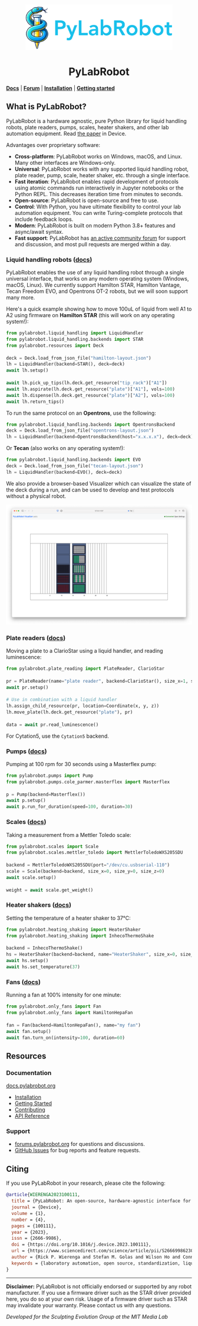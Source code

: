 <div style="text-align: center" align="center">
<img width="400" src=".github/img/logo.png" />
<h1>PyLabRobot</h1>
</div>

[**Docs**](https://docs.pylabrobot.org) | [**Forum**](https://forums.pylabrobot.org) | [**Installation**](https://docs.pylabrobot.org/installation.html) | [**Getting started**](https://docs.pylabrobot.org/basic.html)

## What is PyLabRobot?

PyLabRobot is a hardware agnostic, pure Python library for liquid handling robots, plate readers, pumps, scales, heater shakers, and other lab automation equipment. Read [the paper](<https://www.cell.com/device/fulltext/S2666-9986(23)00170-9>) in Device.

Advantages over proprietary software:

- **Cross-platform**: PyLabRobot works on Windows, macOS, and Linux. Many other interfaces are Windows-only.
- **Universal**: PyLabRobot works with any supported liquid handling robot, plate reader, pump, scale, heater shaker, etc. through a single interface.
- **Fast iteration**: PyLabRobot enables rapid development of protocols using atomic commands run interactively in Jupyter notebooks or the Python REPL. This decreases iteration time from minutes to seconds.
- **Open-source**: PyLabRobot is open-source and free to use.
- **Control**: With Python, you have ultimate flexibility to control your lab automation equipment. You can write Turing-complete protocols that include feedback loops.
- **Modern**: PyLabRobot is built on modern Python 3.8+ features and async/await syntax.
- **Fast support**: PyLabRobot has [an active community forum](https://labautomation.io/c/pylabrobot-user-discussion/26) for support and discussion, and most pull requests are merged within a day.

### Liquid handling robots ([docs](https://docs.pylabrobot.org/basic.html))

PyLabRobot enables the use of any liquid handling robot through a single universal interface, that works on any modern operating system (Windows, macOS, Linux). We currently support Hamilton STAR, Hamilton Vantage, Tecan Freedom EVO, and Opentrons OT-2 robots, but we will soon support many more.

Here's a quick example showing how to move 100uL of liquid from well A1 to A2 using firmware on **Hamilton STAR** (this will work on any operating system!):

```python
from pylabrobot.liquid_handling import LiquidHandler
from pylabrobot.liquid_handling.backends import STAR
from pylabrobot.resources import Deck

deck = Deck.load_from_json_file("hamilton-layout.json")
lh = LiquidHandler(backend=STAR(), deck=deck)
await lh.setup()

await lh.pick_up_tips(lh.deck.get_resource("tip_rack")["A1"])
await lh.aspirate(lh.deck.get_resource("plate")["A1"], vols=100)
await lh.dispense(lh.deck.get_resource("plate")["A2"], vols=100)
await lh.return_tips()
```

To run the same protocol on an **Opentrons**, use the following:

```python
from pylabrobot.liquid_handling.backends import OpentronsBackend
deck = Deck.load_from_json_file("opentrons-layout.json")
lh = LiquidHandler(backend=OpentronsBackend(host="x.x.x.x"), deck=deck)
```

Or **Tecan** (also works on any operating system!):

```python
from pylabrobot.liquid_handling.backends import EVO
deck = Deck.load_from_json_file("tecan-layout.json")
lh = LiquidHandler(backend=EVO(), deck=deck)
```

We also provide a browser-based Visualizer which can visualize the state of the deck during a run, and can be used to develop and test protocols without a physical robot.

![Visualizer](.github/img/visualizer.png)

### Plate readers ([docs](https://docs.pylabrobot.org/plate_reading.html))

Moving a plate to a ClarioStar using a liquid handler, and reading luminescence:

```python
from pylabrobot.plate_reading import PlateReader, ClarioStar

pr = PlateReader(name="plate reader", backend=ClarioStar(), size_x=1, size_y=1, size_z=1)
await pr.setup()

# Use in combination with a liquid handler
lh.assign_child_resource(pr, location=Coordinate(x, y, z))
lh.move_plate(lh.deck.get_resource("plate"), pr)

data = await pr.read_luminescence()
```

For Cytation5, use the `Cytation5` backend.

### Pumps ([docs](https://docs.pylabrobot.org/pumps.html))

Pumping at 100 rpm for 30 seconds using a Masterflex pump:

```python
from pylabrobot.pumps import Pump
from pylabrobot.pumps.cole_parmer.masterflex import Masterflex

p = Pump(backend=Masterflex())
await p.setup()
await p.run_for_duration(speed=100, duration=30)
```

### Scales ([docs](https://docs.pylabrobot.org/scales.html))

Taking a measurement from a Mettler Toledo scale:

```python
from pylabrobot.scales import Scale
from pylabrobot.scales.mettler_toledo import MettlerToledoWXS205SDU

backend = MettlerToledoWXS205SDU(port="/dev/cu.usbserial-110")
scale = Scale(backend=backend, size_x=0, size_y=0, size_z=0)
await scale.setup()

weight = await scale.get_weight()
```

### Heater shakers ([docs](https://docs.pylabrobot.org/heater_shakers.html))

Setting the temperature of a heater shaker to 37&deg;C:

```python
from pylabrobot.heating_shaking import HeaterShaker
from pylabrobot.heating_shaking import InhecoThermoShake

backend = InhecoThermoShake()
hs = HeaterShaker(backend=backend, name="HeaterShaker", size_x=0, size_y=0, size_z=0)
await hs.setup()
await hs.set_temperature(37)
```

### Fans ([docs](https://docs.pylabrobot.org/fans.html))

Running a fan at 100% intensity for one minute:

```python
from pylabrobot.only_fans import Fan
from pylabrobot.only_fans import HamiltonHepaFan

fan = Fan(backend=HamiltonHepaFan(), name="my fan")
await fan.setup()
await fan.turn_on(intensity=100, duration=60)
```

## Resources

### Documentation

[docs.pylabrobot.org](https://docs.pylabrobot.org)

- [Installation](https://docs.pylabrobot.org/installation.html)
- [Getting Started](https://docs.pylabrobot.org/basic.html)
- [Contributing](CONTRIBUTING.md)
- [API Reference](https://docs.pylabrobot.org/pylabrobot.html)

### Support

- [forums.pylabrobot.org](https://forums.pylabrobot.org) for questions and discussions.
- [GitHub Issues](https://github.com/pylabrobot/pylabrobot/issues) for bug reports and feature requests.

## Citing

If you use PyLabRobot in your research, please cite the following:

```bibtex
@article{WIERENGA2023100111,
  title = {PyLabRobot: An open-source, hardware-agnostic interface for liquid-handling robots and accessories},
  journal = {Device},
  volume = {1},
  number = {4},
  pages = {100111},
  year = {2023},
  issn = {2666-9986},
  doi = {https://doi.org/10.1016/j.device.2023.100111},
  url = {https://www.sciencedirect.com/science/article/pii/S2666998623001709},
  author = {Rick P. Wierenga and Stefan M. Golas and Wilson Ho and Connor W. Coley and Kevin M. Esvelt},
  keywords = {laboratory automation, open source, standardization, liquid-handling robots},
}
```

---

**Disclaimer:** PyLabRobot is not officially endorsed or supported by any robot manufacturer. If you use a firmware driver such as the STAR driver provided here, you do so at your own risk. Usage of a firmware driver such as STAR may invalidate your warranty. Please contact us with any questions.

_Developed for the Sculpting Evolution Group at the MIT Media Lab_
